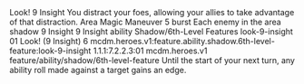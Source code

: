 <ability>
  <name>Look!</name>
  <cost>9 Insight</cost>
  <flavor>You distract your foes, allowing your allies to take advantage of that distraction.</flavor>
  <keywords>
    <keyword>Area</keyword>
    <keyword>Magic</keyword>
  </keywords>
  <type>Maneuver</type>
  <distance>5 burst</distance>
  <target>Each enemy in the area</target>
  <metadata>
    <class>shadow</class>
    <cost>9 Insight</cost>
    <cost_amount>9</cost_amount>
    <cost_resource>Insight</cost_resource>
    <feature_type>ability</feature_type>
    <file_dpath>Shadow/6th-Level Features</file_dpath>
    <item_id>look-9-insight</item_id>
    <item_index>01</item_index>
    <item_name>Look! (9 Insight)</item_name>
    <level>6</level>
    <scc>mcdm.heroes.v1:feature.ability.shadow.6th-level-feature:look-9-insight</scc>
    <scdc>1.1.1:7.2.2.3:01</scdc>
    <source>mcdm.heroes.v1</source>
    <type>feature/ability/shadow/6th-level-feature</type>
  </metadata>
  <effects>
    <effect type="mundane">Until the start of your next turn, any ability roll made against a target gains an edge.</effect>
  </effects>
</ability>
